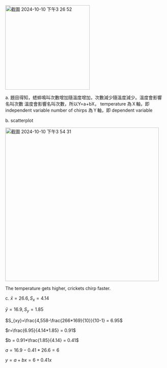 <img width="265" alt="截圖 2024-10-10 下午3 26 52" src="https://github.com/user-attachments/assets/608819df-14a8-4db0-ac25-9f4fabe9a582">

a.  題目得知，蟋蟀鳴叫次數增加隨溫度增加，次數減少隨溫度減少。溫度會影響名叫次數
    溫度會影響名叫次數，所以Y=a+bX，
    temperature 為Ｘ軸，即 independent variable 
    number of chirps 為Ｙ軸，即 dependent variable  

b.  scatterplot 

<img width="482" alt="截圖 2024-10-10 下午3 54 31" src="https://github.com/user-attachments/assets/44d27f0f-0492-4423-96eb-5fdebd987b0e">

The temperature gets higher, crickets chirp faster.

c. $\bar{x}= 26.6, S_{x} = 4.14$

   $\bar{y}= 16.9, S_{y} = 1.85$
   
   $S_{xy}=\frac{4,558-\frac{266*169}{10}}{10-1} = 6.95$

   $r=\frac{6.95}{4.14*1.85} = 0.91$

   $b = 0.91*\frac{1.85}{4.14} = 0.41$

   $a = 16.9 - 0.41*26.6 = 6$

   $y = a + bx = 6 + 0.41x$
